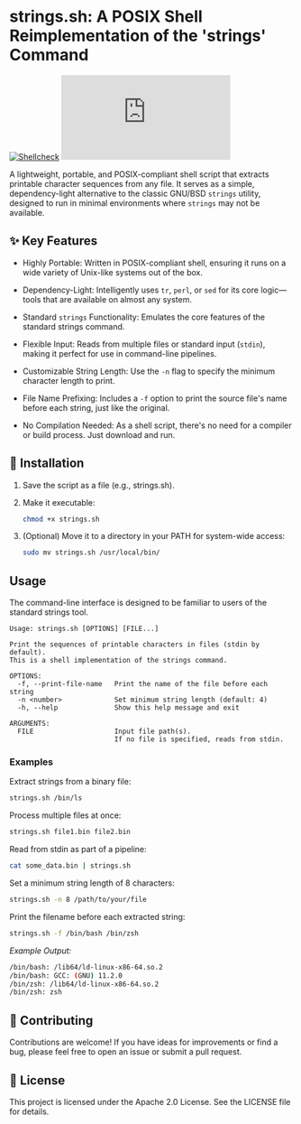 # strings.sh: A POSIX Shell Reimplementation of the 'strings' Command

[![Shellcheck](https://github.com/tclahr/strings.sh/actions/workflows/shellcheck.yaml/badge.svg)](https://github.com/tclahr/strings.sh/actions/workflows/shellcheck.yaml)
[![GitHub License](https://img.shields.io/github/license/tclahr/strings.sh?color=blue)](https://github.com/tclahr/strings.sh/blob/main/LICENSE)

A lightweight, portable, and POSIX-compliant shell script that extracts printable character sequences from any file. It serves as a simple, dependency-light alternative to the classic GNU/BSD `strings` utility, designed to run in minimal environments where `strings` may not be available.

## ✨ Key Features

- Highly Portable: Written in POSIX-compliant shell, ensuring it runs on a wide variety of Unix-like systems out of the box.

- Dependency-Light: Intelligently uses `tr`, `perl`, or `sed` for its core logic—tools that are available on almost any system.

- Standard `strings` Functionality: Emulates the core features of the standard strings command.

- Flexible Input: Reads from multiple files or standard input (`stdin`), making it perfect for use in command-line pipelines.

- Customizable String Length: Use the `-n` flag to specify the minimum character length to print.

- File Name Prefixing: Includes a `-f` option to print the source file's name before each string, just like the original.

- No Compilation Needed: As a shell script, there's no need for a compiler or build process. Just download and run.

## 🚀 Installation

1. Save the script as a file (e.g., strings.sh).

2. Make it executable:

   ```bash
   chmod +x strings.sh
   ```

3. (Optional) Move it to a directory in your PATH for system-wide access:

   ```bash
   sudo mv strings.sh /usr/local/bin/
   ```

## Usage

The command-line interface is designed to be familiar to users of the standard strings tool.

```text
Usage: strings.sh [OPTIONS] [FILE...]

Print the sequences of printable characters in files (stdin by default).
This is a shell implementation of the strings command.

OPTIONS:
  -f, --print-file-name   Print the name of the file before each string
  -n <number>             Set minimum string length (default: 4)
  -h, --help              Show this help message and exit

ARGUMENTS:
  FILE                    Input file path(s).
                          If no file is specified, reads from stdin.
```

### Examples

Extract strings from a binary file:

```bash
strings.sh /bin/ls
```

Process multiple files at once:

```bash
strings.sh file1.bin file2.bin
```

Read from stdin as part of a pipeline:

```bash
cat some_data.bin | strings.sh
```

Set a minimum string length of 8 characters:

```bash
strings.sh -n 8 /path/to/your/file
```

Print the filename before each extracted string:

```bash
strings.sh -f /bin/bash /bin/zsh
```

_Example Output:_

```bash
/bin/bash: /lib64/ld-linux-x86-64.so.2
/bin/bash: GCC: (GNU) 11.2.0
/bin/zsh: /lib64/ld-linux-x86-64.so.2
/bin/zsh: zsh
```

## 🤝 Contributing

Contributions are welcome! If you have ideas for improvements or find a bug, please feel free to open an issue or submit a pull request.

## 📜 License

This project is licensed under the Apache 2.0 License. See the LICENSE file for details.
